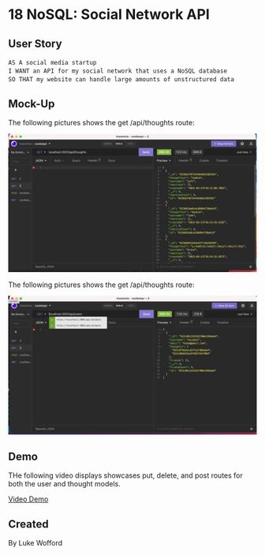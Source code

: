 # 18 NoSQL: Social Network API

## User Story

```md
AS A social media startup
I WANT an API for my social network that uses a NoSQL database
SO THAT my website can handle large amounts of unstructured data
```

## Mock-Up

The following pictures shows the get /api/thoughts route:

![Homework Demo 01](./images/insomniaScreenShot.png)

The following pictures shows the get /api/thoughts route:

![Homework Demo 01](./images/insomniaScreenShot2.png)

## Demo

THe following video displays showcases put, delete, and post routes for both the user and thought models. 

[Video Demo](https://youtu.be/O09MmnnhFHg)

## Created

By Luke Wofford
